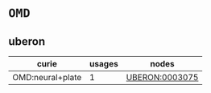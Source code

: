 # `OMD`

## uberon

| curie            |   usages | nodes                                                   |
|------------------|----------|---------------------------------------------------------|
| OMD:neural+plate |        1 | [UBERON:0003075](https://bioregistry.io/UBERON:0003075) |


